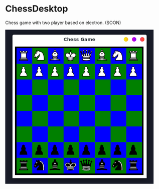 # ChessDesktop

Chess game with two player based on electron. (SOON)

![ScreenShot](screenshot1.png)
